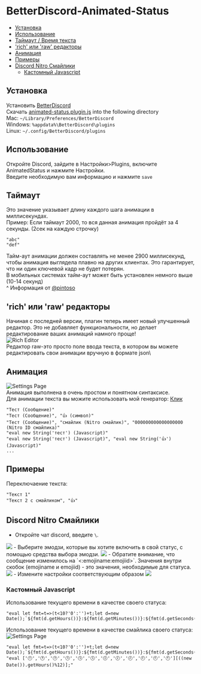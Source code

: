 # BetterDiscord-Animated-Status

<!-- vim-markdown-toc GFM -->

* [Установка](#установка)
* [Использование](#использование)
* [Таймаут / Время текста](#таймаут)
* ['rich' или 'raw' редакторы](#rich-или-raw-редакторы)
* [Анимация](#анимация)
* [Примеры](#примеры)
* [Discord Nitro Смайлики](#discord-nitro-смайлики)
	* [Кастомный Javascript](#кастомный-javascript)

<!-- vim-markdown-toc -->

## Установка
Установить [BetterDiscord](https://github.com/rauenzi/BetterDiscordApp)\
Скачать [animated-status.plugin.js](/animated-status.plugin.js?raw=true) into the following directory\
Mac: `~/Library/Preferences/BetterDiscord`\
Windows: `%appdata%\BetterDiscord\plugins`\
Linux: `~/.config/BetterDiscord/plugins`

## Использование
Откройте Discord, зайдите в Настройки\>Plugins, включите AnimatedStatus и нажмите Настройки.\
Введите необходимую вам информацию и нажмите `save`

## Таймаут
Это значение указывает длину каждого шага анимации в миллисекундах.\
Пример: Если таймаут 2000, то вся данная анимация пройдёт за 4 секунды. (2сек на каждую строчку)
```
"abc"
"def"
```
Тайм-аут анимации должен составлять не менее 2900 миллисекунд, чтобы анимация выглядела плавно на других клиентах. Это гарантирует, что ни один ключевой кадр не будет потерян.\
В мобильных системах тайм-аут может быть установлен немного выше (10-14 секунд)\
^ Информация от [@pintoso](https://github.com/pintoso)

## 'rich' или 'raw' редакторы
Начиная с последней версии, плагин теперь имеет новый улучшенный редактор. Это не добавляет функциональности, но делает редактирование ваших анимаций намного проще!\
![Rich Editor](/screenshots/rich.png?raw=true)\
Редактор raw-это просто поле ввода текста, в котором вы можете редактировать свои анимации вручную в формате json\

## Анимация
![Settings Page](/screenshots/settings.png?raw=true)\
Анимация выполнена в очень простом и понятном синтаксисе.\
Для анимации текста вы можите использовать мой генератор: [Клик](https://mjkey.ru/neco.php?src=Это+тестовый+текст+1+варианта+анимации+текста.+Разработано+MjKey%27ем+по+фану.+Будет+полезно+для+анимации+статуса+дискорда.&type=text1&s=20)
```
"Тест (Сообщение)"
"Тест (Сообщение)", "👍 (символ)"
"Тест (Сообщение)", "смайлик (Nitro смайлик)", "000000000000000000 (Nitro ID смайлика)"
"eval new String('тест') (Javascript)"
"eval new String('тест') (Javascript)", "eval new String('👍') (Javascript)"
...
```
## Примеры
Переключаение текста:
```
"Текст 1"
"Текст 2 с смайликом", "👍"
```

## Discord Nitro Смайлики
- Откройте чат discord, введите `\`.
<img src="screenshots/nitro0.png">
- Выберите эмодзи, которые вы хотите включить в свой статус, с помощью средства выбора эмодзи.
<img src="screenshots/nitro1.png">
- Обратите внимание, что сообщение изменилось на `<:emojiname:emojiid>`. Значения внутри скобок (emojiname и emojiid) - это значения, необходимые для статуса.
<img src="screenshots/nitro2.png">
- Измените настройки соответствующим образом
<img src="screenshots/nitro3.png">

### Кастомный Javascript
Использование текущего времени в качестве своего статуса:
```
"eval let fmt=t=>(t<10?'0':'')+t;let d=new Date();`${fmt(d.getHours())}:${fmt(d.getMinutes())}:${fmt(d.getSeconds())}`;"
```

Использование текущего времени в качестве смайлика своего статуса:
![Settings Page](/screenshots/status_clock.png?raw=true)
```
"eval let fmt=t=>(t<10?'0':'')+t;let d=new Date();`${fmt(d.getHours())}:${fmt(d.getMinutes())}:${fmt(d.getSeconds())}`;", "eval ['🕛','🕐','🕑','🕒','🕓','🕔','🕕','🕖','🕗','🕘','🕙','🕚'][((new Date()).getHours()%12)];"
```
